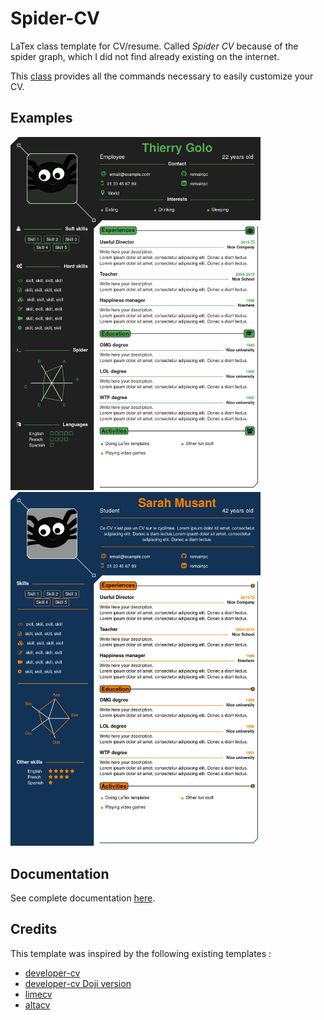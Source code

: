 # Spider-CV
LaTex class template for CV/resume.
Called _Spider CV_ because of the spider graph, which I did not find already existing on the internet.

This [class](spidercv.cls) provides all the commands necessary to easily customize your CV.

## Examples
[<img src="img/ex1.jpg" width="400">](example_1.tex)
[<img src="img/ex2.jpg" width="400">](example_2.tex)

## Documentation
See complete documentation [here](Documentation.md).


## Credits
This template was inspired by the following existing templates :
- [developer-cv](https://www.latextemplates.com/template/developer-cv)
- [developer-cv Doji version](https://fr.overleaf.com/latex/templates/doji-cv-template/qgrgkscqndms)
- [limecv](https://github.com/opieters/limecv)
- [altacv](https://github.com/liantze/AltaCV)